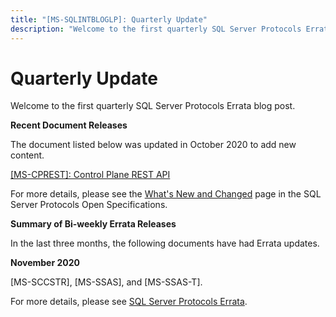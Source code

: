 ```yaml
---
title: "[MS-SQLINTBLOGLP]: Quarterly Update"
description: "Welcome to the first quarterly SQL Server Protocols Errata blog post.  Recent Document Releases  The document listed below was updated in October"
---
```


# Quarterly Update

<p> </p>
<p>Welcome to the first quarterly SQL Server Protocols Errata
blog post.</p>

<p><b>Recent Document Releases</b></p>

<p>The document listed below was updated in October 2020 to add
new content.</p>

<p><span><a href="https://docs.microsoft.com/en-us/openspecs/sql_server_protocols/ms-cprest/8fc422db-5e90-4dae-8a2a-aab4dd5503e9">[MS-CPREST]:
Control Plane REST API</a></span></p>

<p>For more details, please see the <span><a href="https://docs.microsoft.com/en-us/openspecs/sql_server_protocols/ms-sqlprotlp/2efaa6c9-699e-4e2c-9ea7-d342ad51a988">What's
New and Changed</a></span> page in the SQL Server Protocols Open Specifications.</p>

<p><b>Summary of Bi-weekly Errata Releases</b></p>

<p>In the last three months, the following documents have had
Errata updates.</p>

<p><b>November 2020</b></p>

<p>[MS-SCCSTR], [MS-SSAS], and [MS-SSAS-T].</p>

<p>For more details, please see <span><a href="https://docs.microsoft.com/en-us/openspecs/sql_server_protocols/ms-sqlerrata/ccfd60a1-e76b-4f03-93d0-a4d10ec03f5e">SQL
Server Protocols Errata</a></span>.</p>


                